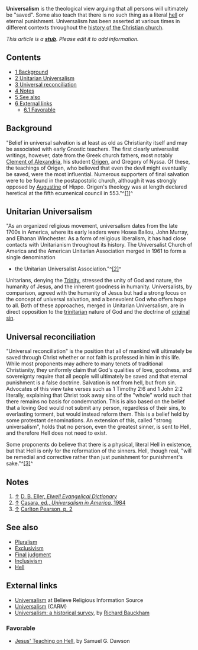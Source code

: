 **Universalism** is the theological view arguing that all persons
will ultimately be "saved". Some also teach that there is no such
thing as a literal [hell](Hell "Hell") or eternal punishment.
Universalism has been asserted at various times in different
contexts throughout the
[history of the Christian church](Church_history "Church history").

*This article is a **[stub](http://www.theopedia.com/Category:Theopedia_stubs "Category:Theopedia stubs")**. Please edit it to add information.*
## Contents

-   [1 Background](#Background)
-   [2 Unitarian Universalism](#Unitarian_Universalism)
-   [3 Universal reconciliation](#Universal_reconciliation)
-   [4 Notes](#Notes)
-   [5 See also](#See_also)
-   [6 External links](#External_links)
    -   [6.1 Favorable](#Favorable)


## Background

"Belief in universal salvation is at least as old as Christianity
itself and may be associated with early Gnostic teachers. The first
clearly universalist writings, however, date from the Greek church
fathers, most notably
[Clement of Alexandria](Clement_of_Alexandria "Clement of Alexandria"),
his student [Origen](Origen "Origen"), and Gregory of Nyssa. Of
these, the teachings of Origen, who believed that even the devil
might eventually be saved, were the most influential. Numerous
supporters of final salvation were to be found in the postapostolic
church, although it was strongly opposed by
[Augustine](Augustine "Augustine") of Hippo. Origen's theology was
at length declared heretical at the fifth ecumenical council in
553."^[[1]](#note-0)^

## Unitarian Universalism

"As an organized religious movement, universalism dates from the
late 1700s in America, where its early leaders were Hosea Ballou,
John Murray, and Elhanan Winchester. As a form of religious
liberalism, it has had close contacts with Unitarianism throughout
its history. The Universalist Church of America and the American
Unitarian Association merged in 1961 to form a single denomination
- the Unitarian Universalist Association."^[[2]](#note-1)^

Unitarians, denying the [Trinity](Trinity "Trinity"), stressed the
unity of God and nature, the humanity of Jesus, and the inherent
goodness in humanity. Universalists, by comparison, agreed with the
humanity of Jesus but had a strong focus on the concept of
universal salvation, and a benevolent God who offers hope to all.
Both of these approaches, merged in Unitarian Universalism, are in
direct opposition to the [trinitarian](Trinity "Trinity") nature of
God and the doctrine of
[original sin](Original_Sin "Original Sin").

## Universal reconciliation

"Universal reconciliation" is the position that all of mankind will
ultimately be saved through Christ whether or not faith is
professed in him in this life. While most proponents may adhere to
many tenets of traditional Christianity, they uniformly claim that
God's qualities of love, goodness, and sovereignty require that all
people will ultimately be saved and that eternal punishment is a
false doctrine. Salvation is not from hell, but from sin. Advocates
of this view take verses such as 1 Timothy 2:6 and 1 John 2:2
literally, explaining that Christ took away sins of the "whole"
world such that there remains no basis for condemnation. This is
also based on the belief that a loving God would not submit any
person, regardless of their sins, to everlasting torment, but would
instead reform them. This is a belief held by some protestant
denominations. An extension of this, called "strong universalism",
holds that no person, even the greatest sinner, is sent to Hell,
and therefore Hell does not need to exist.

Some proponents do believe that there is a physical, literal Hell
in existence, but that Hell is only for the reformation of the
sinners. Hell, though real, "will be remedial and corrective rather
than just punishment for punishment's sake."^[[3]](#note-2)^

## Notes

1.  [↑](#ref-0)
    [D. B. Eller, *Elwell Evangelical Dictionary*](http://mb-soft.com/believe/txc/universa.htm)
2.  [↑](#ref-1)
    [Casara, ed., *Universalism in America,* 1984](http://mb-soft.com/believe/txc/universa.htmE.)
3.  [↑](#ref-2)
    [Carlton Pearson, p. 2](http://www.higherd.org/PDFs/Inclusion_trifold.pdf)

## See also

-   [Pluralism](Pluralism "Pluralism")
-   [Exclusivism](Exclusivism "Exclusivism")
-   [Final judgment](Final_judgment "Final judgment")
-   [Inclusivism](Inclusivism "Inclusivism")
-   [Hell](Hell "Hell")

## External links

-   [Universalism](http://mb-soft.com/believe/txc/universa.htm) at
    Believe Religious Information Source
-   [Universalism](http://www.carm.org/universalism.htm) (CARM)
-   [Universalism: a historical survey](http://www.theologicalstudies.org.uk/article_universalism_bauckham.html),
    by [Richard Bauckham](Richard_Bauckham "Richard Bauckham")

### Favorable

-   [Jesus' Teaching on Hell](http://www.tentmaker.org/articles/jesusteachingonhell.html),
    by Samuel G. Dawson



